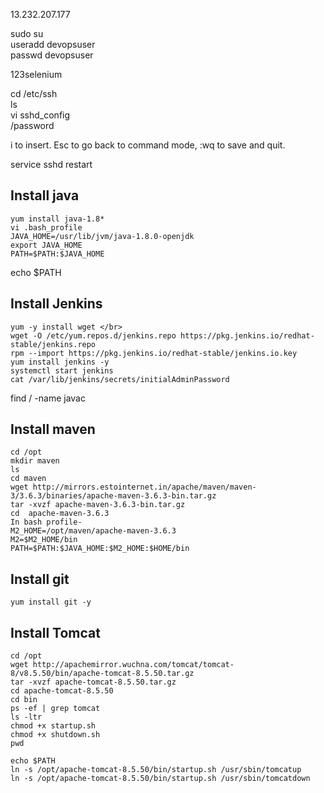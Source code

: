 13.232.207.177 </br>


sudo su </br>
useradd devopsuser  </br>
passwd devopsuser  </br>

123selenium  </br>


cd /etc/ssh  </br>
ls  </br>
vi sshd_config </br>
/password </br>

i to insert. Esc to go back to command mode, :wq to save and quit. </br>

service sshd restart  </br>


## Install java  

```
yum install java-1.8*  
vi .bash_profile  
JAVA_HOME=/usr/lib/jvm/java-1.8.0-openjdk
export JAVA_HOME 
PATH=$PATH:$JAVA_HOME 

```



echo $PATH </br>

## Install Jenkins
```
yum -y install wget </br>
wget -O /etc/yum.repos.d/jenkins.repo https://pkg.jenkins.io/redhat-stable/jenkins.repo  
rpm --import https://pkg.jenkins.io/redhat-stable/jenkins.io.key 
yum install jenkins -y  
systemctl start jenkins
cat /var/lib/jenkins/secrets/initialAdminPassword
```
find / -name javac  </br>
## Install maven  

```
cd /opt
mkdir maven
ls
cd maven
wget http://mirrors.estointernet.in/apache/maven/maven-3/3.6.3/binaries/apache-maven-3.6.3-bin.tar.gz
tar -xvzf apache-maven-3.6.3-bin.tar.gz
cd  apache-maven-3.6.3
In bash profile-
M2_HOME=/opt/maven/apache-maven-3.6.3
M2=$M2_HOME/bin
PATH=$PATH:$JAVA_HOME:$M2_HOME:$HOME/bin
```
## Install git  

```
yum install git -y
```
## Install Tomcat 

```
cd /opt
wget http://apachemirror.wuchna.com/tomcat/tomcat-8/v8.5.50/bin/apache-tomcat-8.5.50.tar.gz
tar -xvzf apache-tomcat-8.5.50.tar.gz
cd apache-tomcat-8.5.50
cd bin
ps -ef | grep tomcat
ls -ltr
chmod +x startup.sh
chmod +x shutdown.sh
pwd

echo $PATH
ln -s /opt/apache-tomcat-8.5.50/bin/startup.sh /usr/sbin/tomcatup
ln -s /opt/apache-tomcat-8.5.50/bin/startup.sh /usr/sbin/tomcatdown
```
